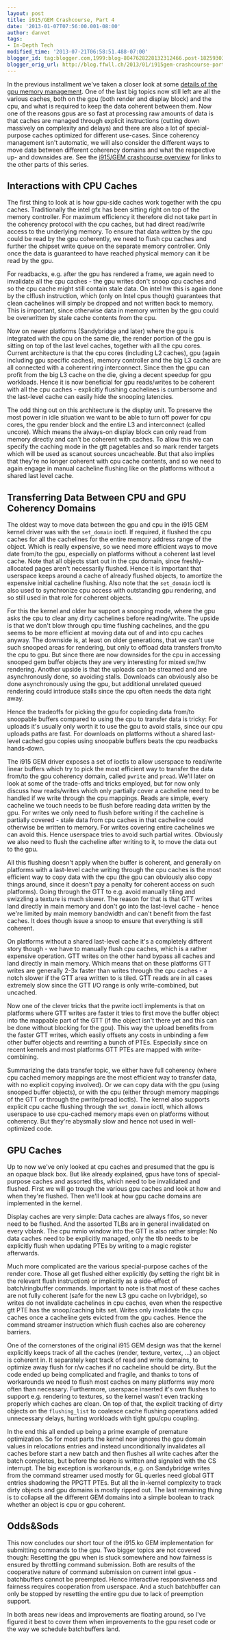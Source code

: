 ```yaml
---
layout: post
title: i915/GEM Crashcourse, Part 4
date: '2013-01-07T07:56:00.001-08:00'
author: danvet
tags:
- In-Depth Tech
modified_time: '2013-07-21T06:58:51.488-07:00'
blogger_id: tag:blogger.com,1999:blog-8047628228132312466.post-1825930399780826244
blogger_orig_url: http://blog.ffwll.ch/2013/01/i915gem-crashcourse-part-4.html
---
```



In the previous installment we've taken a closer look at some <a href="http://blog.ffwll.ch/2012/11/i915gem-crashcourse-part-3.html">details of the gpu memory management</a>. One of the last big topics now still left are all the various caches, both on the gpu (both render and display block) and the cpu, and what is required to keep the data coherent between them. Now one of the reasons gpus are so fast at processing raw amounts of data is that caches are managed through explicit instructions (cutting down massively on complexity and delays) and there are also a lot of special-purpose caches optimized for different use-cases. Since coherency management isn't automatic, we will also consider the different ways to move data between different coherency domains and what the respective up- and downsides are. See the <a href="http://blog.ffwll.ch/2013/01/i915gem-crashcourse-overview.html">i915/GEM crashcourse overview</a> for links to the other parts of this series.  
<a name='more'></a> <h2>Interactions with CPU Caches</h2> 
The first thing to look at is how gpu-side caches work together with the cpu caches. Traditionally the intel gfx has been sitting right on top of the memory controller. For maximum efficiency it therefore did not take part in the coherency protocol with the cpu caches, but had direct read/write access to the underlying memory. To ensure that data written by the cpu could be read by the gpu coherently, we need to flush cpu caches and further the chipset write queue on the separate memory controller. Only once the data is guaranteed to have reached physical memory can it be read by the gpu. 
 
For readbacks, e.g. after the gpu has rendered a frame, we again need to invalidate all the cpu caches - the gpu writes don't snoop cpu caches and so the cpu cache might still contain stale data. On intel hw this is again done by the clflush instruction, which (only on Intel cpus though) guarantees that clean cachelines will simply be dropped and not written back to memory. This is important, since otherwise data in memory written by the gpu could be overwritten by stale cache contents from the cpu. 
 
Now on newer platforms (Sandybridge and later) where the gpu is integrated with the cpu on the same die, the render portion of the gpu is sitting on top of the last level caches, together with all the cpu cores. Current architecture is that the cpu cores (including L2 caches), gpu (again including gpu specific caches), memory controller and the big L3 cache are all connected with a coherent ring interconnect. Since then the gpu can profit from the big L3 cache on the die, giving a decent speedup for gpu workloads. Hence it is now beneficial for gpu reads/writes to be coherent with all the cpu caches - explicitly flushing cachelines is cumbersome and the last-level cache can easily hide the snooping latencies. 
 
The odd thing out on this architecture is the display unit. To preserve the most power in idle situation we want to be able to turn off power for cpu cores, the gpu render block and the entire L3 and interconnect (called uncore). Which means the always-on display block can only read from memory directly and can't be coherent with caches. To allow this we can specify the caching mode in the gtt pagetables and so mark render targets which will be used as scanout sources uncacheable. But that also implies that they're no longer coherent with cpu cache contents, and so we need to again engage in manual cacheline flushing like on the platforms without a shared last level cache. 
 <h2>Transferring Data Between CPU and GPU Coherency Domains</h2> 
The oldest way to move data between the gpu and cpu in the i915 GEM kernel driver was with the <code>set_domain</code> ioctl. If required, it flushed the cpu caches for all the cachelines for the entire memory address range of the object. Which is really expensive, so we need more efficient ways to move date from/to the gpu, especially on platforms without a coherent last level cache. Note that all objects start out in the cpu domain, since freshly-allocated pages aren't necessarily flushed. Hence it is important that userspace keeps around a cache of already flushed objects, to amortize the expensive initial cacheline flushing. Also note that the <code>set_domain</code> ioctl is also used to synchronize cpu access with outstanding gpu rendering, and so still used in that role for coherent objects. 
  
For this the kernel and older hw support a snooping mode, where the gpu asks the cpu to clear any dirty cachelines before reading/write. The upside is that we don't blow through cpu time flushing cachelines, and the gpu seems to be more efficient at moving data out of and into cpu caches anyway. The downside is, at least on older generations, that we can't use such snooped areas for rendering, but only to offload data transfers from/to the cpu to gpu. But since there are now downsides for the cpu in accessing snooped gem buffer objects they are very interesting for mixed sw/hw rendering. Another upside is that the uploads can be streamed and are asynchronously done, so avoiding stalls. Downloads can obviously also be done asynchronously using the gpu, but additional unrelated queued rendering could introduce stalls since the cpu often needs the data right away. 
  
Hence the tradeoffs for picking the gpu for copieding data from/to snoopable buffers compared to using the cpu to transfer data is tricky: For uploads it's usually only worth it to use the gpu to avoid stalls, since our cpu uploads paths are fast. For downloads on platforms without a shared last-level cached gpu copies using snoopable buffers beats the cpu readbacks hands-down. 
 
The i915 GEM driver exposes a set of ioctls to allow userspace to read/write linear buffers which try to pick the most efficient way to transfer the data from/to the gpu coherency domain, called <code>pwrite</code> and <code>pread</code>. We'll later on look at some of the trade-offs and tricks employed, but for now only discuss how reads/writes which only partially cover a cacheline need to be handled if we write through the cpu mappings. Reads are simple, every cacheline we touch needs to be flush before reading data written by the gpu. For writes we only need to flush before writing if the cacheline is partially covered - stale data from cpu caches in that cacheline could otherwise be written to memory. For writes covering entire cachelines we can avoid this. Hence userspace tries to avoid such partial writes. Obviously we also need to flush the cacheline after writing to it, to move the data out to the gpu. 
 
All this flushing doesn't apply when the buffer is coherent, and generally on platforms with a last-level cache writing through the cpu caches is the most efficient way to copy data with the cpu (the gpu can obviously also copy things around, since it doesn't pay a penalty for coherent access on such platforms). Going through the GTT to e.g. avoid manually tiling and swizzling a texture is much slower. The reason for that is that GTT writes land directly in main memory and don't go into the last-level cache - hence we're limited by main memory bandwidth and can't benefit from the fast caches. It does though issue a snoop to ensure that everything is still coherent. 
 
On platforms without a shared last-level cache it's a completely different story though - we have to manually flush cpu caches, which is a rather expensive operation. GTT writes on the other hand bypass all caches and land directly in main memory. Which means that on these platforms GTT writes are generally 2-3x faster than writes through the cpu caches - a notch slower if the GTT area written to is tiled. GTT reads are in all cases extremely slow since the GTT I/O range is only write-combined, but uncached. 
 
Now one of the clever tricks that the pwrite ioctl implements is that on platforms where GTT writes are faster it tries to first move the buffer object into the mappable part of the GTT (if the object isn't there yet and this can be done without blocking for the gpu). This way the upload benefits from the faster GTT writes, which easily offsets any costs in unbinding a few other buffer objects and rewriting a bunch of PTEs. Especially since on recent kernels and most platforms GTT PTEs are mapped with write-combining. 
 
Summarizing the data transfer topic, we either have full coherency (where cpu cached memory mappings are the most efficient way to transfer data, with no explicit copying involved). Or we can copy data with the gpu (using snooped buffer objects), or with the cpu (either through memory mappings of the GTT or through the pwrite/pread ioctls). The kernel also supports explicit cpu cache flushing through the <code>set_domain</code> ioctl, which allows userspace to use cpu-cached memory maps even on platforms without coherency. But they're abysmally slow and hence not used in well-optimized code. 
 <h2>GPU Caches</h2> 
Up to now we've only looked at cpu caches and presumed that the gpu is an opaque black box. But like already explained, gpus have tons of special-purpose caches and assorted tlbs, which need to be invalidated and flushed. First we will go trough the various gpu caches and look at how and when they're flushed. Then we'll look at how gpu cache domains are implemented in the kernel. 
 
Display caches are very simple: Data caches are always fifos, so never need to be flushed. And the assorted TLBs are in general invalidated on every vblank. The cpu mmio window into the GTT is also rather simple: No data caches need to be explicitly managed, only the tlb needs to be explicitly flush when updating PTEs by writing to a magic register afterwards. 
 
Much more complicated are the various special-purpose caches of the render core. Those all get flushed either explicitly (by setting the right bit in the relevant flush instruction) or implicitly as a side-effect of batch/ringbuffer commands. Important to note is that most of these caches are not fully coherent (safe for the new L3 gpu cache on Ivybridge), so writes do not invalidate cachelines in cpu caches, even when the respective gtt PTE has the snoop/caching bits set. Writes only invalidate the cpu caches once a cacheline gets evicted from the gpu caches. Hence the command streamer instruction which flush caches also are coherency barriers. 
 
One of the cornerstones of the original i915 GEM design was that the kernel explicitly keeps track of all the caches (render, texture, vertex, ...) an object is coherent in. It separately kept track of read and write domains, to optimize away flush for r/w caches if no cacheline should be dirty. But the code ended up being complicated and fragile, and thanks to tons of workarounds we need to flush most caches on many platforms way more often than necessary. Furthermore, userspace inserted it's own flushes to support e.g. rendering to textures, so the kernel wasn't even tracking properly which caches are clean. On top of that, the explicit tracking of dirty objects on the <code>flushing_list</code> to coalesce cache flushing operations added unnecessary delays, hurting workloads with tight gpu/cpu coupling. 
 
In the end this all ended up being a prime example of premature optimization. So for most parts the kernel now ignores the gpu domain values in relocations entries and instead unconditionally invalidates all caches before start a new batch and then flushes all write caches after the batch completes, but before the seqno is written and signaled with the CS interrupt. The big exception is workarounds, e.g. on Sandybridge writes from the command streamer used mostly for GL queries need global GTT entries shadowing the PPGTT PTEs. But all the in-kernel complexity to track dirty objects and gpu domains is mostly ripped out. The last remaining thing is to collapse all the different GEM domains into a simple boolean to track whether an object is cpu or gpu coherent. 
 <h2> Odds&amp;Sods </h2> 
This now concludes our short tour of the i915.ko GEM implementation for submitting commands to the gpu. Two bigger topics are not covered though: Resetting the gpu when is stuck somewhere and how fairness is ensured by throttling command submission. Both are results of the cooperative nature of command submission on current intel gpus - batchbuffers cannot be preempted. Hence interactive responsiveness and fairness requires cooperation from userspace. And a stuch batchbuffer can only be stopped by resetting the entire gpu due to lack of preemption support. 
 
In both areas new ideas and improvements are floating around, so I've figured it best to cover them when improvements to the gpu reset code or the way we schedule batchbuffers land. 

